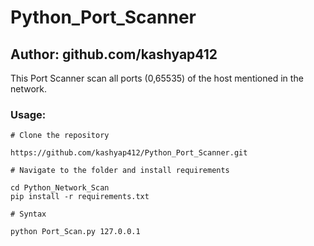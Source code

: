 # Python_Port_Scanner

## Author: github.com/kashyap412

  This Port Scanner scan all ports (0,65535) of the host mentioned in the network.


### Usage:
```
# Clone the repository

https://github.com/kashyap412/Python_Port_Scanner.git

# Navigate to the folder and install requirements

cd Python_Network_Scan
pip install -r requirements.txt

# Syntax

python Port_Scan.py 127.0.0.1

```
